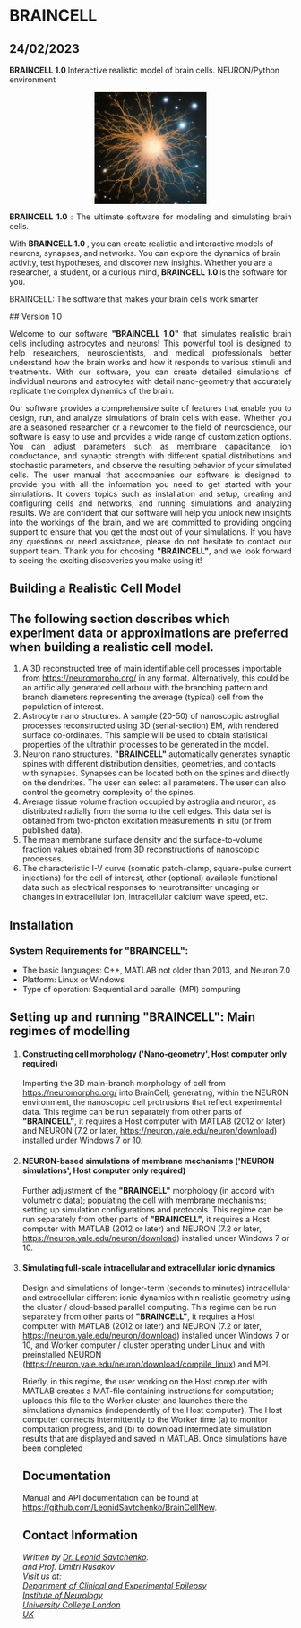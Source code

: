 # BRAINCELL
## 24/02/2023


<b> BRAINCELL 1.0 </b> Interactive realistic model of brain cells. NEURON/Python environment
<!-- This is adding a picturet -->
<!--![Brain Cell](https://github.com/LeonidSavtchenko/BrainCellNew/blob/main/2696937247-astrocyte.jpg)-->

<p align="center">
<img src="https://github.com/LeonidSavtchenko/BrainCellNew/blob/main/2696937247-astrocyte.jpg" alt="Brain Cell" width=200 height=200 style="display:block; margin:auto;"/>
</p>

<p align="justify" >
<b> BRAINCELL 1.0 </b>: The ultimate software for modeling and simulating brain cells.

With <b> BRAINCELL 1.0 </b>, you can create realistic and interactive models of neurons, synapses, and networks. You can explore the dynamics 
of brain activity, test hypotheses, and discover new insights. 
Whether you are a researcher, a student, or a curious mind, <b> BRAINCELL 1.0 </b> is the software for you.

BRAINCELL: The software that makes your brain cells work smarter
</p>
## Version 1.0

<p align="justify" >
Welcome to our software <b>"BRAINCELL 1.0"</b> that simulates realistic brain cells including astrocytes and neurons! 
This powerful tool is designed to help researchers, neuroscientists, and medical professionals better understand how the brain works and how it responds to various stimuli and treatments.
With our software, you can create detailed simulations of individual neurons and astrocytes with detail nano-geometry  that accurately replicate the complex dynamics of the brain. 
</p>

<p align="justify" >
Our software provides a comprehensive suite of features that enable you to design, run, and analyze simulations of brain cells with ease.
Whether you are a seasoned researcher or a newcomer to the field of neuroscience, our software is easy to use and provides a wide range of customization options. 
You can adjust parameters such as membrane capacitance, ion conductance, and synaptic strength with different spatial distributions and stochastic parameters, and observe the resulting behavior of your simulated cells.
The user manual that accompanies our software is designed to provide you with all the information you need to get started with your simulations. 
It covers topics such as installation and setup, creating and configuring cells and networks, and running simulations and analyzing results.
We are confident that our software will help you unlock new insights into the workings of the brain, and we are committed to providing ongoing support to ensure that you get the most out of your simulations. If you have any questions or need assistance, please do not hesitate to contact our support team.
Thank you for choosing <b>"BRAINCELL"</b>, and we look forward to seeing the exciting discoveries you make using it!

</p>




<!DOCTYPE html>
<html>
  <head>
    <h2>Building a Realistic Cell Model</h2>
  </head>
  <body>
    <h2>The following section describes which experiment data or approximations are preferred when building a realistic cell model.</h2>
    <ol>
      <li>A 3D reconstructed tree of main identifiable cell processes importable from <a href="https://neuromorpho.org/">https://neuromorpho.org/</a> in any format. Alternatively, this could be an artificially generated cell arbour with the branching pattern and branch diameters representing the average (typical) cell from the population of interest.</li>
      <li>Astrocyte nano structures. A sample (20-50) of nanoscopic astroglial processes reconstructed using 3D (serial-section) EM, with rendered surface co-ordinates. This sample will be used to obtain statistical properties of the ultrathin processes to be generated in the model.</li>
	  <li>Neuron nano structures. <b>"BRAINCELL"</b> automatically generates synaptic spines with different distribution densities, geometries, and contacts with synapses. Synapses can be located both on the spines and directly on the dendrites. The user can select all parameters. The user can also control the geometry complexity of the spines. </li>
      <li>Average tissue volume fraction occupied by astroglia and neuron, as distributed radially from the soma to the cell edges. This data set is obtained from two-photon excitation measurements in situ (or from published data).</li>
      <li>The mean membrane surface density and the surface-to-volume fraction values obtained from 3D reconstructions of nanoscopic processes.</li>
      <li>The characteristic I-V curve (somatic patch-clamp, square-pulse current injections) for the cell of interest, other (optional) available functional data such as electrical responses to neurotransitter uncaging or changes in extracellular ion, intracellular calcium wave speed, etc.</li>
    </ol>
	
<h2>Installation</h2>

<h3>System Requirements for <b>"BRAINCELL"</b>:</h3>
<ul>
  <li>The basic languages: C++, MATLAB not older than 2013, and Neuron 7.0</li>
  <li>Platform: Linux or Windows</li>
  <li>Type of operation: Sequential and parallel (MPI) computing</li>
</ul>

<h2>Setting up and running <b>"BRAINCELL"</b>: Main regimes of modelling</h2>

<ol>
  <li>
    <h4>Constructing cell morphology ('Nano-geometry', Host computer only required)</h4>
    <p>Importing the 3D main-branch morphology of cell from <a href="https://neuromorpho.org/">https://neuromorpho.org/</a> into BrainCell; generating, within the NEURON environment, the nanoscopic cell protrusions that reflect experimental data. This regime can be run separately from other parts of <b>"BRAINCELL"</b>, it requires a Host computer with MATLAB (2012 or later) and NEURON (7.2 or later, <a href="https://neuron.yale.edu/neuron/download">https://neuron.yale.edu/neuron/download</a>) installed under Windows 7 or 10.</p>
  </li>
  
  <li>
    <h4>NEURON-based simulations of membrane mechanisms ('NEURON simulations', Host computer only required)</h4>
    <p>Further adjustment of the <b>"BRAINCELL"</b> morphology (in accord with volumetric data); populating the cell with membrane mechanisms; setting up simulation configurations and protocols.  This regime can be run separately from other parts of <b>"BRAINCELL"</b>, it requires a Host computer with MATLAB (2012 or later) and NEURON (7.2 or later, <a href="https://neuron.yale.edu/neuron/download">https://neuron.yale.edu/neuron/download</a>) installed under Windows 7 or 10.</p>
  </li>
  
  <li>
    <h4>Simulating full-scale intracellular and extracellular ionic dynamics </h4>
    <p>Design and simulations of longer-term (seconds to minutes) intracellular and extracellular different ionic dynamics within realistic geometry using the cluster / cloud-based parallel computing.  This regime can be run separately from other parts of <b>"BRAINCELL"</b>, it requires a Host computer with MATLAB (2012 or later) and NEURON (7.2 or later, <a href="https://neuron.yale.edu/neuron/download">https://neuron.yale.edu/neuron/download</a>) installed under Windows 7 or 10, and Worker computer / cluster operating under Linux and with preinstalled NEURON (<a href="https://neuron.yale.edu/neuron/download/compile_linux">https://neuron.yale.edu/neuron/download/compile_linux</a>) and MPI.</p>
    <p>Briefly, in this regime, the user working on the Host computer with MATLAB creates a MAT-file containing instructions for computation; uploads this file to the Worker cluster and launches there the simulations  dynamics (independently of the Host computer). The Host computer connects intermittently to the Worker time (a) to monitor computation progress, and (b) to download intermediate simulation results that are displayed and saved in MATLAB. Once simulations have been completed

<section>
      <h2>Documentation</h2>
      <p>Manual and API documentation can be found at <a href="https://github.com/LeonidSavtchenko/BrainCellNew">https://github.com/LeonidSavtchenko/BrainCellNew</a>.</p>
    </section>
    <section>
      <h2>Contact Information</h2>
      <address>
        Written by <a href="mailto:savtchenko#yahoo.com">Dr. Leonid Savtchenko</a>.<br> and Prof. Dmitri Rusakov<br>
        Visit us at:<br>
        <a href="http://www.ucl.ac.uk/ion/departments/epilepsy/themes/synaptic-imaging">Department of Clinical and Experimental Epilepsy<br>Institute of Neurology<br>University College London<br>UK</a>
      </address>
    </section>
  </body>
</html>
